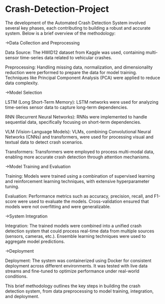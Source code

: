 # Crash-Detection-Project
The development of the Automated Crash Detection System involved several key phases, each contributing to building a robust and accurate system. Below is a brief overview of the methodology:

->Data Collection and Preprocessing

Data Source: The HWID12 dataset from Kaggle was used, containing multi-sensor time-series data related to vehicular crashes.

Preprocessing: Handling missing data, normalization, and dimensionality reduction were performed to prepare the data for model training. Techniques like Principal Component Analysis (PCA) were applied to reduce data complexity.

->Model Selection

LSTM (Long Short-Term Memory): LSTM networks were used for analyzing time-series sensor data to capture long-term dependencies.

RNN (Recurrent Neural Networks): RNNs were implemented to handle sequential data, specifically focusing on short-term dependencies.

VLM (Vision-Language Models): VLMs, combining Convolutional Neural Networks (CNNs) and transformers, were used for processing visual and textual data to detect crash scenarios.

Transformers: Transformers were employed to process multi-modal data, enabling more accurate crash detection through attention mechanisms.

->Model Training and Evaluation

Training: Models were trained using a combination of supervised learning and reinforcement learning techniques, with extensive hyperparameter tuning.

Evaluation: Performance metrics such as accuracy, precision, recall, and F1-score were used to evaluate the models. Cross-validation ensured that models were not overfitting and were generalizable.

->System Integration

Integration: The trained models were combined into a unified crash detection system that could process real-time data from multiple sources (sensors, cameras, etc.). Ensemble learning techniques were used to aggregate model predictions.

->Deployment

Deployment: The system was containerized using Docker for consistent deployment across different environments. It was tested with live data streams and fine-tuned to optimize performance under real-world conditions.

This brief methodology outlines the key steps in building the crash detection system, from data preprocessing to model training, integration, and deployment.








